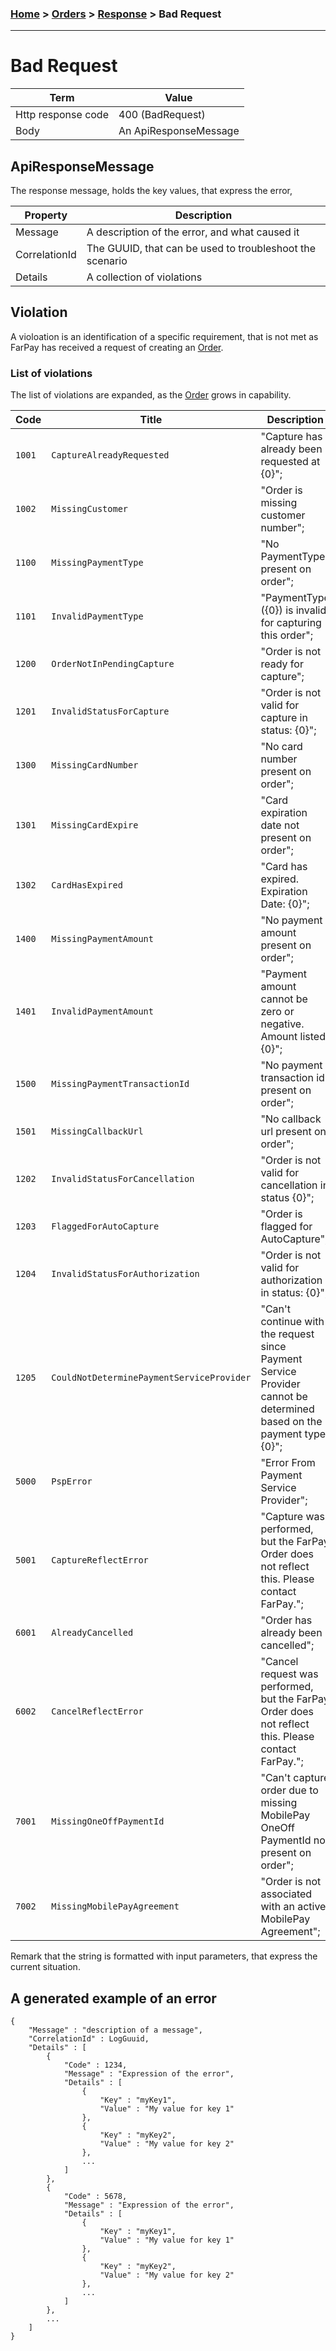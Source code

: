 ### [Home](../../../Readme) > [Orders](../../Readme.md) > [Response](ReadMe.md) > Bad Request

--------------------------------

# Bad Request

| Term               | Value                 |
|--------------------|-----------------------|
| Http response code | 400 (BadRequest)      |
| Body               | An ApiResponseMessage |


## ApiResponseMessage
The response message, holds the key values, that express the error, 

| Property      | Description                                              |
|---------------|----------------------------------------------------------|
| Message       | A description of the error, and what caused it           |
| CorrelationId | The GUUID, that can be used to troubleshoot the scenario |
| Details       | A collection of violations                               |

## Violation
A violoation is an identification of a specific requirement, that is not met as FarPay has received a request 
of creating an [Order](../../Readme.md).

### List of violations
The list of violations are expanded, as the [Order](../../Readme.md) grows in capability. 

| Code       | Title                                         | Description                                                                                                           | 
|------------|-----------------------------------------------|-----------------------------------------------------------------------------------------------------------------------|
| ```1001``` | ```CaptureAlreadyRequested```                 | "Capture has already been requested at {0}";                                                                          | 
| ```1002``` | ```MissingCustomer```                         | "Order is missing customer number";                                                                                   | 
| ```1100``` | ```MissingPaymentType```                      | "No PaymentType present on order";                                                                                    | 
| ```1101``` | ```InvalidPaymentType```                      | "PaymentType ({0}) is invalid for capturing this order";                                                              | 
| ```1200``` | ```OrderNotInPendingCapture```                | "Order is not ready for capture";                                                                                     | 
| ```1201``` | ```InvalidStatusForCapture```                 | "Order is not valid for capture in status: {0}";                                                                      | 
| ```1300``` | ```MissingCardNumber```                       | "No card number present on order";                                                                                    | 
| ```1301``` | ```MissingCardExpire```                       | "Card expiration date not present on order";                                                                          | 
| ```1302``` | ```CardHasExpired```                          | "Card has expired. Expiration Date: {0}";                                                                             | 
| ```1400``` | ```MissingPaymentAmount```                    | "No payment amount present on order";                                                                                 | 
| ```1401``` | ```InvalidPaymentAmount```                    | "Payment amount cannot be zero or negative. Amount listed: {0}";                                                      | 
| ```1500``` | ```MissingPaymentTransactionId```             | "No payment transaction id present on order";                                                                         | 
| ```1501``` | ```MissingCallbackUrl```                      | "No callback url present on order";                                                                                   | 
| ```1202``` | ```InvalidStatusForCancellation```            | "Order is not valid for cancellation in status {0}";                                                                  | 
| ```1203``` | ```FlaggedForAutoCapture```                   | "Order is flagged for AutoCapture";                                                                                   | 
| ```1204``` | ```InvalidStatusForAuthorization```           | "Order is not valid for authorization in status: {0}";                                                                | 
| ```1205``` | ```CouldNotDeterminePaymentServiceProvider``` | "Can't continue with the request since Payment Service Provider cannot be determined based on the payment type: {0}"; | 
| ```5000``` | ```PspError```                                | "Error From Payment Service Provider";                                                                                | 
| ```5001``` | ```CaptureReflectError```                     | "Capture was performed, but the FarPay Order does not reflect this. Please contact FarPay.";                          | 
| ```6001``` | ```AlreadyCancelled```                        | "Order has already been cancelled";                                                                                   | 
| ```6002``` | ```CancelReflectError```                      | "Cancel request was performed, but the FarPay Order does not reflect this. Please contact FarPay.";                   | 
| ```7001``` | ```MissingOneOffPaymentId```                  | "Can't capture order due to missing MobilePay OneOff PaymentId not present on order";                                 | 
| ```7002``` | ```MissingMobilePayAgreement```               | "Order is not associated with an active MobilePay Agreement";                                                         | 


Remark that the string is formatted with input parameters, that express the current situation.

 
## A generated example of an error

```javJavascript
{
    "Message" : "description of a message",
    "CorrelationId" : LogGuuid,
    "Details" : [
        {
            "Code" : 1234,
            "Message" : "Expression of the error",
            "Details" : [
                {
                    "Key" : "myKey1",
                    "Value" : "My value for key 1"
                },
                {
                    "Key" : "myKey2",
                    "Value" : "My value for key 2"
                },
                ...
            ]
        },
        {
            "Code" : 5678,
            "Message" : "Expression of the error",
            "Details" : [
                {
                    "Key" : "myKey1",
                    "Value" : "My value for key 1"
                },
                {
                    "Key" : "myKey2",
                    "Value" : "My value for key 2"
                },
                ...
            ]
        },
        ...
    ]     
}

```